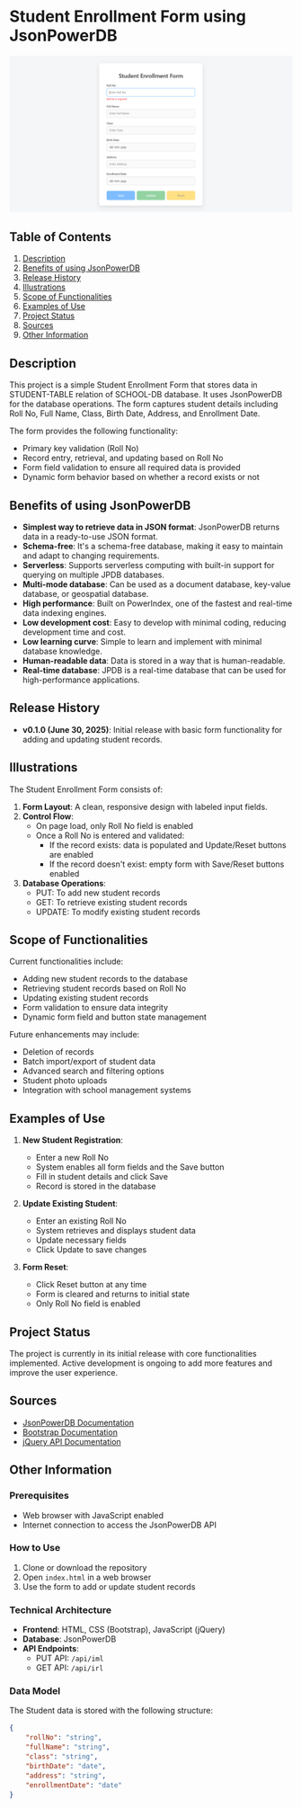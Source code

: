 # Student Enrollment Form using JsonPowerDB

![GitHub Logo](./Form_Image.png)

## Table of Contents

1. [Description](#description)
2. [Benefits of using JsonPowerDB](#benefits-of-using-jsonpowerdb)
3. [Release History](#release-history)
4. [Illustrations](#illustrations)
5. [Scope of Functionalities](#scope-of-functionalities)
6. [Examples of Use](#examples-of-use)
7. [Project Status](#project-status)
8. [Sources](#sources)
9. [Other Information](#other-information)

## Description

This project is a simple Student Enrollment Form that stores data in STUDENT-TABLE relation of SCHOOL-DB database. It uses JsonPowerDB for the database operations. The form captures student details including Roll No, Full Name, Class, Birth Date, Address, and Enrollment Date.

The form provides the following functionality:

-   Primary key validation (Roll No)
-   Record entry, retrieval, and updating based on Roll No
-   Form field validation to ensure all required data is provided
-   Dynamic form behavior based on whether a record exists or not

## Benefits of using JsonPowerDB

-   **Simplest way to retrieve data in JSON format**: JsonPowerDB returns data in a ready-to-use JSON format.
-   **Schema-free**: It's a schema-free database, making it easy to maintain and adapt to changing requirements.
-   **Serverless**: Supports serverless computing with built-in support for querying on multiple JPDB databases.
-   **Multi-mode database**: Can be used as a document database, key-value database, or geospatial database.
-   **High performance**: Built on PowerIndex, one of the fastest and real-time data indexing engines.
-   **Low development cost**: Easy to develop with minimal coding, reducing development time and cost.
-   **Low learning curve**: Simple to learn and implement with minimal database knowledge.
-   **Human-readable data**: Data is stored in a way that is human-readable.
-   **Real-time database**: JPDB is a real-time database that can be used for high-performance applications.

## Release History

-   **v0.1.0 (June 30, 2025)**: Initial release with basic form functionality for adding and updating student records.

## Illustrations

The Student Enrollment Form consists of:

1. **Form Layout**: A clean, responsive design with labeled input fields.
2. **Control Flow**:
    - On page load, only Roll No field is enabled
    - Once a Roll No is entered and validated:
        - If the record exists: data is populated and Update/Reset buttons are enabled
        - If the record doesn't exist: empty form with Save/Reset buttons enabled
3. **Database Operations**:
    - PUT: To add new student records
    - GET: To retrieve existing student records
    - UPDATE: To modify existing student records

## Scope of Functionalities

Current functionalities include:

-   Adding new student records to the database
-   Retrieving student records based on Roll No
-   Updating existing student records
-   Form validation to ensure data integrity
-   Dynamic form field and button state management

Future enhancements may include:

-   Deletion of records
-   Batch import/export of student data
-   Advanced search and filtering options
-   Student photo uploads
-   Integration with school management systems

## Examples of Use

1. **New Student Registration**:

    - Enter a new Roll No
    - System enables all form fields and the Save button
    - Fill in student details and click Save
    - Record is stored in the database

2. **Update Existing Student**:

    - Enter an existing Roll No
    - System retrieves and displays student data
    - Update necessary fields
    - Click Update to save changes

3. **Form Reset**:
    - Click Reset button at any time
    - Form is cleared and returns to initial state
    - Only Roll No field is enabled

## Project Status

The project is currently in its initial release with core functionalities implemented. Active development is ongoing to add more features and improve the user experience.

## Sources

-   [JsonPowerDB Documentation](http://login2explore.com/jpdb/docs.html)
-   [Bootstrap Documentation](https://getbootstrap.com/docs/3.4/)
-   [jQuery API Documentation](https://api.jquery.com/)

## Other Information

### Prerequisites

-   Web browser with JavaScript enabled
-   Internet connection to access the JsonPowerDB API

### How to Use

1. Clone or download the repository
2. Open `index.html` in a web browser
3. Use the form to add or update student records

### Technical Architecture

-   **Frontend**: HTML, CSS (Bootstrap), JavaScript (jQuery)
-   **Database**: JsonPowerDB
-   **API Endpoints**:
    -   PUT API: `/api/iml`
    -   GET API: `/api/irl`

### Data Model

The Student data is stored with the following structure:

```json
{
    "rollNo": "string",
    "fullName": "string",
    "class": "string",
    "birthDate": "date",
    "address": "string",
    "enrollmentDate": "date"
}
```
